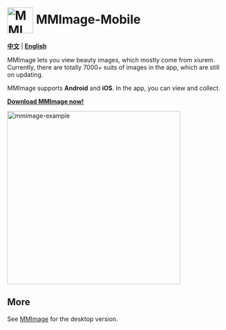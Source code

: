 # <img src="https://github.com/user-attachments/assets/44118e37-44e6-484b-9e78-bf3cee18c0d6" width="60px" align="center" alt="MMImage icon" /> MMImage-Mobile

[**中文**](https://github.com/gaspardruan/MMImage-Mobile) | [**English**](https://github.com/gaspardruan/MMImage-Mobile/blob/main/README-EN.md)

MMImage lets you view beauty images, which mostly come from xiurem.
Currently, there are totally 7000+ suits of images in the app, which
are still on updating.

MMImage supports **Android** and **iOS**. In the app, you can view and collect.

**[Download MMImage now!](https://github.com/gaspardruan/MMImage-Mobile/releases)**

<img width="400px" align="center" alt="mmimage-example" src="https://github.com/user-attachments/assets/1357e502-466a-4a26-b9b4-c4bb8a35edab" />

## More

See [MMImage](https://github.com/gaspardruan/MMImage) for the desktop version.
